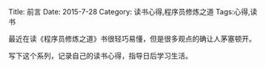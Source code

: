 Title: 前言
Date: 2015-7-28 
Category: 读书心得,程序员修炼之道
Tags:心得,读书

最近在读《程序员修炼之道》书很轻巧易懂，但是很多观点的确让人茅塞顿开。

写下这个系列，记录自己的读书心得，指导日后学习生活。

